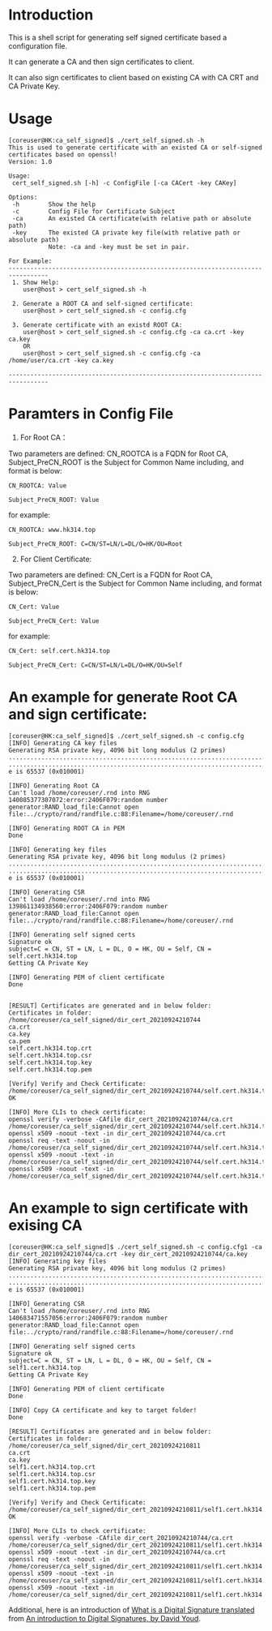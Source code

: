 # Introduction
This is a shell script for generating self signed certificate based a configuration file.

It can generate a CA and then sign certificates to client.

It can also sign certificates to client based on existing CA with CA CRT and CA Private Key.

# Usage
```
[coreuser@HK:ca_self_signed]$ ./cert_self_signed.sh -h
This is used to generate certificate with an existed CA or self-signed certificates based on openssl!
Version: 1.0

Usage:
 cert_self_signed.sh [-h] -c ConfigFile [-ca CACert -key CAKey] 

Options:
 -h        Show the help
 -c        Config File for Certificate Subject
 -ca       An existed CA certificate(with relative path or absolute path)
 -key      The existed CA private key file(with relative path or absolute path)
           Note: -ca and -key must be set in pair.

For Example:
---------------------------------------------------------------------------------
 1. Show Help:
    user@host > cert_self_signed.sh -h
 
 2. Generate a ROOT CA and self-signed certificate:
    user@host > cert_self_signed.sh -c config.cfg

 3. Generate certificate with an existd ROOT CA:
    user@host > cert_self_signed.sh -c config.cfg -ca ca.crt -key ca.key
    OR
    user@host > cert_self_signed.sh -c config.cfg -ca /home/user/ca.crt -key ca.key
 
---------------------------------------------------------------------------------
```
# Paramters in Config File
1. For Root CA：

  Two parameters are defined: CN_ROOTCA is a FQDN for Root CA, Subject_PreCN_ROOT is the Subject for Common Name including, and format is below:
  
    CN_ROOTCA: Value
 
    Subject_PreCN_ROOT: Value
 
  for example: 
 
    CN_ROOTCA: www.hk314.top
 
    Subject_PreCN_ROOT: C=CN/ST=LN/L=DL/O=HK/OU=Root

2. For Client Certificate:

  Two parameters are defined: CN_Cert is a FQDN for Root CA, Subject_PreCN_Cert is the Subject for Common Name including, and format is below:
  
    CN_Cert: Value
    
    Subject_PreCN_Cert: Value
    
  for example: 
  
    CN_Cert: self.cert.hk314.top
    
    Subject_PreCN_Cert: C=CN/ST=LN/L=DL/O=HK/OU=Self

# An example for generate Root CA and sign certificate:
```
[coreuser@HK:ca_self_signed]$ ./cert_self_signed.sh -c config.cfg
[INFO] Generating CA key files 
Generating RSA private key, 4096 bit long modulus (2 primes)
.................................................................................++++
.....................................................................................++++
e is 65537 (0x010001)

[INFO] Generating Root CA 
Can't load /home/coreuser/.rnd into RNG
140085377307072:error:2406F079:random number generator:RAND_load_file:Cannot open file:../crypto/rand/randfile.c:88:Filename=/home/coreuser/.rnd

[INFO] Generating ROOT CA in PEM 
Done

[INFO] Generating key files 
Generating RSA private key, 4096 bit long modulus (2 primes)
..................................................................................................................................................................................................................................++++
..............................................................................................................................................................................................................................................++++
e is 65537 (0x010001)

[INFO] Generating CSR 
Can't load /home/coreuser/.rnd into RNG
139861134938560:error:2406F079:random number generator:RAND_load_file:Cannot open file:../crypto/rand/randfile.c:88:Filename=/home/coreuser/.rnd

[INFO] Generating self signed certs 
Signature ok
subject=C = CN, ST = LN, L = DL, O = HK, OU = Self, CN = self.cert.hk314.top
Getting CA Private Key

[INFO] Generating PEM of client certificate 
Done


[RESULT] Certificates are generated and in below folder: 
Certificates in folder: /home/coreuser/ca_self_signed/dir_cert_20210924210744
ca.crt
ca.key
ca.pem
self.cert.hk314.top.crt
self.cert.hk314.top.csr
self.cert.hk314.top.key
self.cert.hk314.top.pem

[Verify] Verify and Check Certificate: 
/home/coreuser/ca_self_signed/dir_cert_20210924210744/self.cert.hk314.top.pem: OK

[INFO] More CLIs to check certificate: 
openssl verify -verbose -CAfile dir_cert_20210924210744/ca.crt /home/coreuser/ca_self_signed/dir_cert_20210924210744/self.cert.hk314.top.pem
openssl x509 -noout -text -in dir_cert_20210924210744/ca.crt
openssl req -text -noout -in /home/coreuser/ca_self_signed/dir_cert_20210924210744/self.cert.hk314.top.csr
openssl x509 -noout -text -in /home/coreuser/ca_self_signed/dir_cert_20210924210744/self.cert.hk314.top.crt
openssl x509 -noout -text -in /home/coreuser/ca_self_signed/dir_cert_20210924210744/self.cert.hk314.top.pem
```

# An example to sign certificate with exising CA
```
[coreuser@HK:ca_self_signed]$ ./cert_self_signed.sh -c config.cfg1 -ca dir_cert_20210924210744/ca.crt -key dir_cert_20210924210744/ca.key
[INFO] Generating key files 
Generating RSA private key, 4096 bit long modulus (2 primes)
............................................................................++++
................................................................................................................................................................................................................................................................................................................................++++
e is 65537 (0x010001)

[INFO] Generating CSR 
Can't load /home/coreuser/.rnd into RNG
140683471557056:error:2406F079:random number generator:RAND_load_file:Cannot open file:../crypto/rand/randfile.c:88:Filename=/home/coreuser/.rnd

[INFO] Generating self signed certs 
Signature ok
subject=C = CN, ST = LN, L = DL, O = HK, OU = Self, CN = self1.cert.hk314.top
Getting CA Private Key

[INFO] Generating PEM of client certificate 
Done

[INFO] Copy CA certificate and key to target folder! 
Done

[RESULT] Certificates are generated and in below folder: 
Certificates in folder: /home/coreuser/ca_self_signed/dir_cert_20210924210811
ca.crt
ca.key
self1.cert.hk314.top.crt
self1.cert.hk314.top.csr
self1.cert.hk314.top.key
self1.cert.hk314.top.pem

[Verify] Verify and Check Certificate: 
/home/coreuser/ca_self_signed/dir_cert_20210924210811/self1.cert.hk314.top.pem: OK

[INFO] More CLIs to check certificate: 
openssl verify -verbose -CAfile dir_cert_20210924210744/ca.crt /home/coreuser/ca_self_signed/dir_cert_20210924210811/self1.cert.hk314.top.pem
openssl x509 -noout -text -in dir_cert_20210924210744/ca.crt
openssl req -text -noout -in /home/coreuser/ca_self_signed/dir_cert_20210924210811/self1.cert.hk314.top.csr
openssl x509 -noout -text -in /home/coreuser/ca_self_signed/dir_cert_20210924210811/self1.cert.hk314.top.crt
openssl x509 -noout -text -in /home/coreuser/ca_self_signed/dir_cert_20210924210811/self1.cert.hk314.top.pem

```

Additional, here is an introduction of [What is a Digital Signature translated](https://www.ruanyifeng.com/blog/2011/08/what_is_a_digital_signature.html) from [An introduction to Digital Signatures, by David Youd](http://www.youdzone.com/signature.html).

